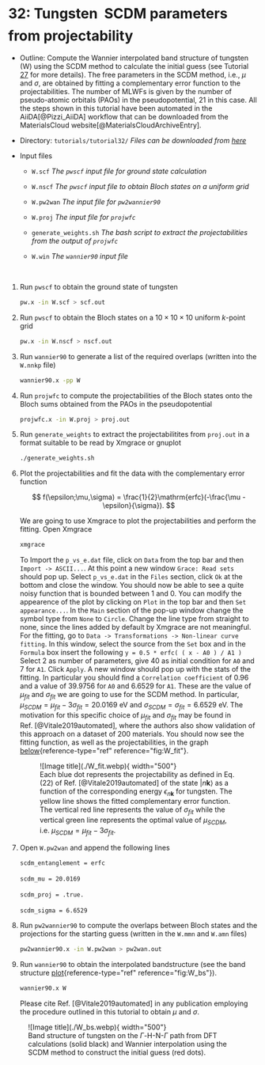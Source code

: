 # 32: Tungsten &#151; SCDM parameters from projectability

- Outline: Compute the Wannier interpolated band structure of
    tungsten (W) using the SCDM method to calculate the initial guess
    (see Tutorial [27](tutorial_27.md) for more details). The free parameters in the SCDM
    method, i.e., $\mu$ and $\sigma$, are obtained by fitting a
    complementary error function to the projectabilities. The number of
    MLWFs is given by the number of pseudo-atomic orbitals (PAOs) in the
    pseudopotential, $21$ in this case. All the steps shown in this
    tutorial have been automated in the AiiDA[@Pizzi_AiiDA] workflow that
    can be downloaded from the MaterialsCloud
    website[@MaterialsCloudArchiveEntry].

- Directory: `tutorials/tutorial32/` *Files can be downloaded from [here](https://github.com/wannier-developers/wannier90/tree/develop/tutorials/tutorial32)*

- Input files

    - `W.scf` *The `pwscf` input file for ground state
        calculation*

    - `W.nscf` *The `pwscf` input file to obtain Bloch
        states on a uniform grid*

    - `W.pw2wan` *The input file for `pw2wannier90`*

    - `W.proj` *The input file for `projwfc`*

    - `generate_weights.sh` *The bash script to extract the
        projectabilities from the output of `projwfc`*

    - `W.win` *The `wannier90` input file*

&nbsp;

1. Run `pwscf` to obtain the ground state of tungsten

    ```bash title="Terminal"
    pw.x -in W.scf > scf.out
    ```

2. Run `pwscf` to obtain the Bloch states on a
    $10\times10\times10$ uniform $k$-point grid

    ```bash title="Terminal"
    pw.x -in W.nscf > nscf.out
    ```

3. Run `wannier90` to generate a list of the required overlaps (written
    into the `W.nnkp` file)

    ```bash title="Terminal"
    wannier90.x -pp W
    ```

4. Run `projwfc` to compute the projectabilities of the Bloch states
    onto the Bloch sums obtained from the PAOs in the pseudopotential

    ```bash title="Terminal"
    projwfc.x -in W.proj > proj.out
    ```

5. Run `generate_weights` to extract the projectabilitites from
    `proj.out` in a format suitable to be read by Xmgrace or gnuplot

    ```bash title="Terminal"
    ./generate_weights.sh
    ```

6. Plot the projectabilities and fit the data with the complementary
    error function

    $$
    f(\epsilon;\mu,\sigma) = \frac{1}{2}\mathrm{erfc}(-\frac{\mu - \epsilon}{\sigma}).
    $$

    We are going to use Xmgrace to plot the projectabilities and perform the fitting. Open Xmgrace

    ```bash title="Terminal"
    xmgrace
    ```

    To Import the `p_vs_e.dat` file, click on `Data` from the top bar
    and then `Import -> ASCII...`. At this point a new window
    `Grace: Read sets` should pop up. Select `p_vs_e.dat` in the `Files`
    section, click `Ok` at the bottom and close the window. You should
    now be able to see a quite noisy function that is bounded between 1
    and 0. You can modify the appearence of the plot by clicking on
    `Plot` in the top bar and then `Set appearance...`. In the `Main`
    section of the pop-up window change the symbol type from `None` to
    `Circle`. Change the line type from straight to none, since the
    lines added by default by Xmgrace are not meaningful. For the
    fitting, go to
    `Data -> Transformations -> Non-linear curve fitting`. In this
    window, select the source from the `Set` box and in the `Formula`
    box insert the following `y = 0.5 * erfc( ( x - A0 ) / A1 )`
    Select 2 as number of parameters, give 40 as initial condition for
    `A0` and 7 for `A1`. Click `Apply`. A new window should pop up with
    the stats of the fitting. In particular you should find a
    `Correlation coefficient` of 0.96 and a value of $39.9756$ for `A0`
    and $6.6529$ for `A1`. These are the value of $\mu_{fit}$ and
    $\sigma_{fit}$ we are going to use for the SCDM method. In
    particular, $\mu_{SCDM} = \mu_{fit} - 3\sigma_{fit} = 20.0169$ eV
    and $\sigma_{SCDM} = \sigma_{fit} = 6.6529$ eV. The motivation for
    this specific choice of $\mu_{fit}$ and $\sigma_{fit}$ may be found
    in Ref. [@Vitale2019automated], where the authors also show
    validation of this approach on a dataset of 200 materials. You
    should now see the fitting function, as well as the
    projectabilities, in the graph [below](#fig:W_fit){reference-type="ref" reference="fig:W_fit"}.
    <figure markdown="span" id="fig:W_fit">
    ![Image title](./W_fit.webp){ width="500"}
    <figcaption> Each blue dot represents the projectability as defined
    in Eq. (22) of Ref. <span class="citation" data-cites="Vitale2019automated"></span> [@Vitale2019automated] of the state |<em>n</em><strong>k</strong>⟩ as a function of the corresponding energy <em>ϵ</em><sub><em>n</em><strong>k</strong></sub>
    for tungsten. The yellow line shows the fitted complementary error
    function. The vertical red line represents the value of <em>σ</em><sub><em>f</em><em>i</em><em>t</em></sub> while the vertical green line represents the optimal value of <em>μ</em><sub><em>S</em><em>C</em><em>D</em><em>M</em></sub>,
    i.e. <em>μ</em><sub><em>S</em><em>C</em><em>D</em><em>M</em></sub> = <em>μ</em><sub><em>f</em><em>i</em><em>t</em></sub> − 3<em>σ</em><sub><em>f</em><em>i</em><em>t</em></sub>.</figcaption>
    </figure>

7. Open `W.pw2wan` and append the following lines

    ```vi title="Input file"
    scdm_entanglement = erfc

    scdm_mu = 20.0169

    scdm_proj = .true.

    scdm_sigma = 6.6529 
    ```

8. Run `pw2wannier90` to compute the overlaps between Bloch states and
    the projections for the starting guess (written in the `W.mmn` and
    `W.amn` files)

    ```bash title="Terminal"
    pw2wannier90.x -in W.pw2wan > pw2wan.out
    ```

9. Run `wannier90` to obtain the interpolated bandstructure (see the band structure [plot](#fig:W_bs){reference-type="ref" reference="fig:W_bs"}).

    ```bash title="Terminal"
    wannier90.x W
    ```

    Please cite Ref. [@Vitale2019automated] in any publication employing
    the procedure outlined in this tutorial to obtain $\mu$ and $\sigma$.

<figure markdown="span" id="fig:W_bs">
![Image title](./W_bs.webp){ width="500"}
<figcaption> Band structure of tungsten on the <em>Γ</em>-H-N-<em>Γ</em> path from DFT calculations (solid black) and Wannier interpolation using the SCDM method to construct the
initial guess (red dots).</figcaption>
</figure>
